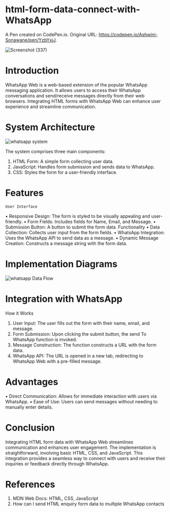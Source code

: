# html-form-data-connect-with-WhatsApp
A Pen created on CodePen.io. Original URL: https://codepen.io/Ashwini-Sonawane/pen/YzbYxjJ.

![Screenshot (337)](https://github.com/SonawaneAshwini/html-form-data-connect-with-WhatsApp/assets/172588428/9b592d86-63f2-4636-b7eb-f7d6a6f9ee59)



# Introduction
WhatsApp Web is a web-based extension of the popular WhatsApp messaging application. It allows users to access their WhatsApp conversations and send/receive messages directly from their web browsers. Integrating HTML forms with WhatsApp Web can enhance user experience and streamline communication.

# System Architecture
![whatsapp system](https://github.com/SonawaneAshwini/html-form-data-connect-with-WhatsApp/assets/172588428/ff967269-bd8b-4c5f-8f79-e0d495bf80f7)

 
The system comprises three main components:
1.	HTML Form: A simple form collecting user data.
2.	JavaScript: Handles form submission and sends data to WhatsApp.
3.	CSS: Styles the form for a user-friendly interface.
   
# Features
 	User Interface
•	Responsive Design: The form is styled to be visually appealing and user-friendly.
•	Form Fields: Includes fields for Name, Email, and Message.
•	Submission Button: A button to submit the form data.
 	Functionality
•	Data Collection: Collects user input from the form fields.
•	WhatsApp Integration: Uses the WhatsApp API to send data as a message.
•	Dynamic Message Creation: Constructs a message string with the form data.

# Implementation Diagrams
![whatsapp Data Flow](https://github.com/SonawaneAshwini/html-form-data-connect-with-WhatsApp/assets/172588428/90c88e1a-b2d8-4a8c-a5b3-41a00ea7bb6f)


 
# Integration with WhatsApp
How it Works
1.	User Input: The user fills out the form with their name, email, and message.
2.	Form Submission: Upon clicking the submit button, the send To WhatsApp function is invoked.
3.	Message Construction: The function constructs a URL with the form data.
4.	WhatsApp API: The URL is opened in a new tab, redirecting to WhatsApp Web with a pre-filled message.
   
# Advantages
•	Direct Communication: Allows for immediate interaction with users via WhatsApp.
•	Ease of Use: Users can send messages without needing to manually enter details.

# Conclusion
Integrating HTML form data with WhatsApp Web streamlines communication and enhances user engagement. The implementation is straightforward, involving basic HTML, CSS, and JavaScript. This integration provides a seamless way to connect with users and receive their inquiries or feedback directly through WhatsApp.

# References
1.	MDN Web Docs: HTML, CSS, JavaScript
2.	How can I send HTML enquiry form data to multiple WhatsApp contacts

